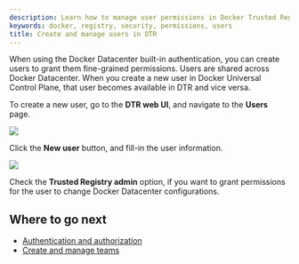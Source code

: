 ```yaml
---
description: Learn how to manage user permissions in Docker Trusted Registry.
keywords: docker, registry, security, permissions, users
title: Create and manage users in DTR
---
```

When using the Docker Datacenter built-in authentication, you can create users to grant them fine-grained permissions. Users are shared across Docker Datacenter. When you create a new user in Docker Universal Control Plane, that user becomes available in DTR and vice versa.

To create a new user, go to the **DTR web UI**, and navigate to the **Users** page.

![](../../images/create-manage-users-1.png)

Click the **New user** button, and fill-in the user information.

![](../../images/create-manage-users-2.png)

Check the **Trusted Registry admin** option, if you want to grant permissions for the user to change Docker Datacenter configurations.

## Where to go next

* [Authentication and authorization](index.md)
* [Create and manage teams](create-and-manage-teams.md)